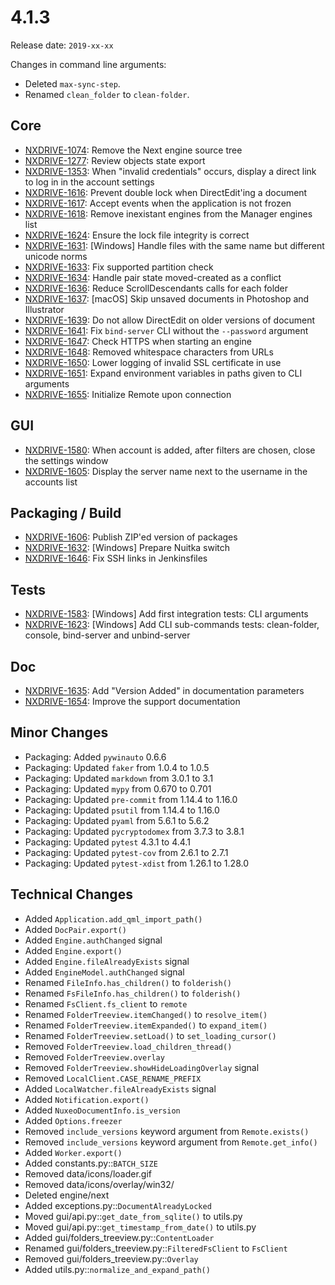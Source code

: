 # 4.1.3

Release date: `2019-xx-xx`

Changes in command line arguments:

- Deleted `max-sync-step`.
- Renamed `clean_folder` to `clean-folder`.

## Core

- [NXDRIVE-1074](https://jira.nuxeo.com/browse/NXDRIVE-1074): Remove the Next engine source tree
- [NXDRIVE-1277](https://jira.nuxeo.com/browse/NXDRIVE-1277): Review objects state export
- [NXDRIVE-1353](https://jira.nuxeo.com/browse/NXDRIVE-1353): When "invalid credentials" occurs, display a direct link to log in in the account settings
- [NXDRIVE-1616](https://jira.nuxeo.com/browse/NXDRIVE-1616): Prevent double lock when DirectEdit'ing a document
- [NXDRIVE-1617](https://jira.nuxeo.com/browse/NXDRIVE-1617): Accept events when the application is not frozen
- [NXDRIVE-1618](https://jira.nuxeo.com/browse/NXDRIVE-1618): Remove inexistant engines from the Manager engines list
- [NXDRIVE-1624](https://jira.nuxeo.com/browse/NXDRIVE-1624): Ensure the lock file integrity is correct
- [NXDRIVE-1631](https://jira.nuxeo.com/browse/NXDRIVE-1631): [Windows] Handle files with the same name but different unicode norms
- [NXDRIVE-1633](https://jira.nuxeo.com/browse/NXDRIVE-1633): Fix supported partition check
- [NXDRIVE-1634](https://jira.nuxeo.com/browse/NXDRIVE-1634): Handle pair state moved-created as a conflict
- [NXDRIVE-1636](https://jira.nuxeo.com/browse/NXDRIVE-1636): Reduce ScrollDescendants calls for each folder
- [NXDRIVE-1637](https://jira.nuxeo.com/browse/NXDRIVE-1637): [macOS] Skip unsaved documents in Photoshop and Illustrator
- [NXDRIVE-1639](https://jira.nuxeo.com/browse/NXDRIVE-1639): Do not allow DirectEdit on older versions of document
- [NXDRIVE-1641](https://jira.nuxeo.com/browse/NXDRIVE-1641): Fix `bind-server` CLI without the `--password` argument
- [NXDRIVE-1647](https://jira.nuxeo.com/browse/NXDRIVE-1647): Check HTTPS when starting an engine
- [NXDRIVE-1648](https://jira.nuxeo.com/browse/NXDRIVE-1648): Removed whitespace characters from URLs
- [NXDRIVE-1650](https://jira.nuxeo.com/browse/NXDRIVE-1650): Lower logging of invalid SSL certificate in use
- [NXDRIVE-1651](https://jira.nuxeo.com/browse/NXDRIVE-1651): Expand environment variables in paths given to CLI arguments
- [NXDRIVE-1655](https://jira.nuxeo.com/browse/NXDRIVE-1655): Initialize Remote upon connection

## GUI

- [NXDRIVE-1580](https://jira.nuxeo.com/browse/NXDRIVE-1580): When account is added, after filters are chosen, close the settings window
- [NXDRIVE-1605](https://jira.nuxeo.com/browse/NXDRIVE-1605): Display the server name next to the username in the accounts list

## Packaging / Build

- [NXDRIVE-1606](https://jira.nuxeo.com/browse/NXDRIVE-1606): Publish ZIP'ed version of packages
- [NXDRIVE-1632](https://jira.nuxeo.com/browse/NXDRIVE-1632): [Windows] Prepare Nuitka switch
- [NXDRIVE-1646](https://jira.nuxeo.com/browse/NXDRIVE-1646): Fix SSH links in Jenkinsfiles

## Tests

- [NXDRIVE-1583](https://jira.nuxeo.com/browse/NXDRIVE-1583): [Windows] Add first integration tests: CLI arguments
- [NXDRIVE-1623](https://jira.nuxeo.com/browse/NXDRIVE-1623): [Windows] Add CLI sub-commands tests: clean-folder, console, bind-server and unbind-server

## Doc

- [NXDRIVE-1635](https://jira.nuxeo.com/browse/NXDRIVE-1635): Add "Version Added" in documentation parameters
- [NXDRIVE-1654](https://jira.nuxeo.com/browse/NXDRIVE-1654): Improve the support documentation

## Minor Changes

- Packaging: Added `pywinauto` 0.6.6
- Packaging: Updated `faker` from 1.0.4 to 1.0.5
- Packaging: Updated `markdown` from 3.0.1 to 3.1
- Packaging: Updated `mypy` from 0.670 to 0.701
- Packaging: Updated `pre-commit` from 1.14.4 to 1.16.0
- Packaging: Updated `psutil` from 1.14.4 to 1.16.0
- Packaging: Updated `pyaml` from 5.6.1 to 5.6.2
- Packaging: Updated `pycryptodomex` from 3.7.3 to 3.8.1
- Packaging: Updated `pytest` 4.3.1 to 4.4.1
- Packaging: Updated `pytest-cov` from 2.6.1 to 2.7.1
- Packaging: Updated `pytest-xdist` from 1.26.1 to 1.28.0

## Technical Changes

- Added `Application.add_qml_import_path()`
- Added `DocPair.export()`
- Added `Engine.authChanged` signal
- Added `Engine.export()`
- Added `Engine.fileAlreadyExists` signal
- Added `EngineModel.authChanged` signal
- Renamed `FileInfo.has_children()` to `folderish()`
- Renamed `FsFileInfo.has_children()` to `folderish()`
- Renamed `FsClient.fs_client` to `remote`
- Renamed `FolderTreeview.itemChanged()` to `resolve_item()`
- Renamed `FolderTreeview.itemExpanded()` to `expand_item()`
- Renamed `FolderTreeview.setLoad()` to `set_loading_cursor()`
- Removed `FolderTreeview.load_children_thread()`
- Removed `FolderTreeview.overlay`
- Removed `FolderTreeview.showHideLoadingOverlay` signal
- Removed `LocalClient.CASE_RENAME_PREFIX`
- Added `LocalWatcher.fileAlreadyExists` signal
- Added `Notification.export()`
- Added `NuxeoDocumentInfo.is_version`
- Added `Options.freezer`
- Removed `include_versions` keyword argument from `Remote.exists()`
- Removed `include_versions` keyword argument from `Remote.get_info()`
- Added `Worker.export()`
- Added constants.py::`BATCH_SIZE`
- Removed data/icons/loader.gif
- Removed data/icons/overlay/win32/
- Deleted engine/next
- Added exceptions.py::`DocumentAlreadyLocked`
- Moved gui/api.py::`get_date_from_sqlite()` to utils.py
- Moved gui/api.py::`get_timestamp_from_date()` to utils.py
- Added gui/folders_treeview.py::`ContentLoader`
- Renamed gui/folders_treeview.py::`FilteredFsClient` to `FsClient`
- Removed gui/folders_treeview.py::`Overlay`
- Added utils.py::`normalize_and_expand_path()`
